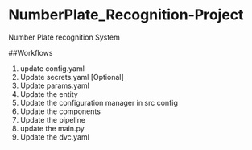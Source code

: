 # NumberPlate_Recognition-Project
Number Plate recognition System


##Workflows

1. update config.yaml
2. Update secrets.yaml [Optional]
3. Update params.yaml
4. Update the entity
5. Update the configuration manager in src config
6. Update the components
7. Update the pipeline
8. update the main.py
9. Update the dvc.yaml
